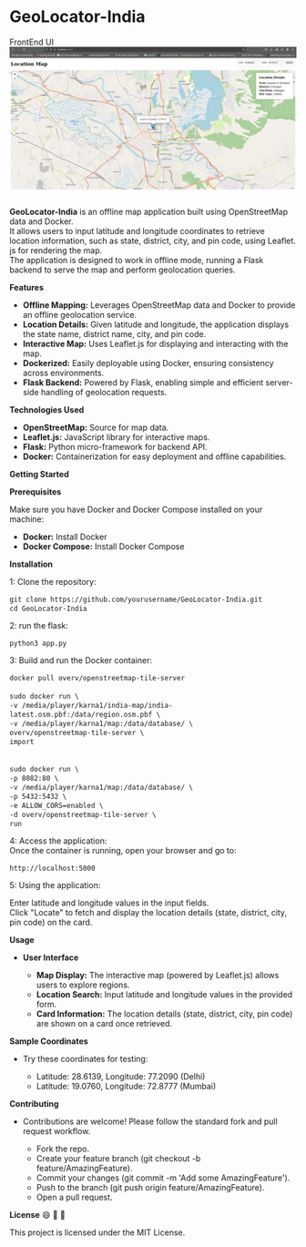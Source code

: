 # GeoLocator-India

FrontEnd UI
![indiamap](https://github.com/TGouriSankar/GeoLocator-India/blob/main/indiamap.png)

**GeoLocator-India** is an offline map application built using OpenStreetMap data and Docker.\
It allows users to input latitude and longitude coordinates to retrieve location information, such as state, district, city, and pin code, using Leaflet.\
js for rendering the map. \
The application is designed to work in offline mode, running a Flask backend to serve the map and perform geolocation queries. 

**Features**

-  **Offline Mapping:** Leverages OpenStreetMap data and Docker to provide an offline geolocation service.
-  **Location Details:** Given latitude and longitude, the application displays the state name, district name, city, and pin code.
-  **Interactive Map:** Uses Leaflet.js for displaying and interacting with the map.
-  **Dockerized:** Easily deployable using Docker, ensuring consistency across environments.
-  **Flask Backend:** Powered by Flask, enabling simple and efficient server-side handling of geolocation requests.

**Technologies Used**

- **OpenStreetMap:** Source for map data.
-  **Leaflet.js:** JavaScript library for interactive maps.
-  **Flask:** Python micro-framework for backend API.
-  **Docker:** Containerization for easy deployment and offline capabilities.

  **Getting Started**

**Prerequisites**

Make sure you have Docker and Docker Compose installed on your machine:

-  **Docker:** Install Docker
-  **Docker Compose:** Install Docker Compose

**Installation**

1:  Clone the repository:
  
    git clone https://github.com/yourusername/GeoLocator-India.git
    cd GeoLocator-India
    
2:  run the flask:

    python3 app.py

3:  Build and run the Docker container:

    docker pull overv/openstreetmap-tile-server

    sudo docker run \
    -v /media/player/karna1/india-map/india-latest.osm.pbf:/data/region.osm.pbf \
    -v /media/player/karna1/map:/data/database/ \
    overv/openstreetmap-tile-server \
    import

    
    sudo docker run \
    -p 8082:80 \
    -v /media/player/karna1/map:/data/database/ \
    -p 5432:5432 \
    -e ALLOW_CORS=enabled \
    -d overv/openstreetmap-tile-server \
    run
    
    
4:  Access the application: \
  Once the container is running, open your browser and go to: 

    http://localhost:5000

5: Using the application:

  Enter latitude and longitude values in the input fields. \
  Click "Locate" to fetch and display the location details (state, district, city, pin code) on the card.

**Usage**
- **User Interface**

    - **Map Display:** The interactive map (powered by Leaflet.js) allows users to explore regions.
    - **Location Search:** Input latitude and longitude values in the provided form.
   -  **Card Information:** The location details (state, district, city, pin code) are shown on a card once retrieved.

**Sample Coordinates**

- Try these coordinates for testing:

    - Latitude: 28.6139, Longitude: 77.2090 (Delhi)
    - Latitude: 19.0760, Longitude: 72.8777 (Mumbai)

  
**Contributing**

- Contributions are welcome! Please follow the standard fork and pull request workflow.

    - Fork the repo.
    - Create your feature branch (git checkout -b feature/AmazingFeature).
    - Commit your changes (git commit -m 'Add some AmazingFeature').
    - Push to the branch (git push origin feature/AmazingFeature).
    - Open a pull request.

**License**
:smile: :rocket: :tada:

This project is licensed under the MIT License.


